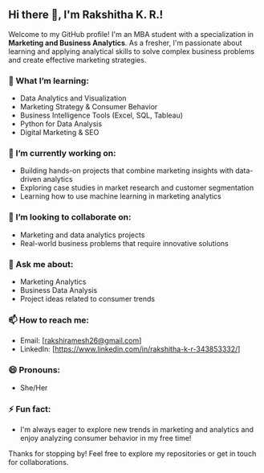## Hi there 👋, I'm Rakshitha K. R.!

Welcome to my GitHub profile! I'm an MBA student with a specialization in **Marketing and Business Analytics**. As a fresher, I'm passionate about learning and applying analytical skills to solve complex business problems and create effective marketing strategies.

### 🌱 What I’m learning:
- Data Analytics and Visualization
- Marketing Strategy & Consumer Behavior
- Business Intelligence Tools (Excel, SQL, Tableau)
- Python for Data Analysis
- Digital Marketing & SEO

### 🔭 I’m currently working on:
- Building hands-on projects that combine marketing insights with data-driven analytics
- Exploring case studies in market research and customer segmentation
- Learning how to use machine learning in marketing analytics

### 👯 I’m looking to collaborate on:
- Marketing and data analytics projects
- Real-world business problems that require innovative solutions

### 💬 Ask me about:
- Marketing Analytics
- Business Data Analysis
- Project ideas related to consumer trends

### 📫 How to reach me:
- Email: [rakshiramesh26@gmail.com]
- LinkedIn: [https://www.linkedin.com/in/rakshitha-k-r-343853332/]

### 😄 Pronouns:
- She/Her

### ⚡ Fun fact:
- I'm always eager to explore new trends in marketing and analytics and enjoy analyzing consumer behavior in my free time!

Thanks for stopping by! Feel free to explore my repositories or get in touch for collaborations.
